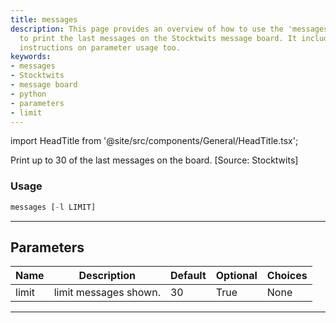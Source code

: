 ```yaml
---
title: messages
description: This page provides an overview of how to use the 'messages' function
  to print the last messages on the Stocktwits message board. It includes detailed
  instructions on parameter usage too.
keywords:
- messages
- Stocktwits
- message board
- python
- parameters
- limit
---
```


import HeadTitle from '@site/src/components/General/HeadTitle.tsx';

<HeadTitle title="stocks/ba/messages - Reference | OpenBB Terminal Docs" />

Print up to 30 of the last messages on the board. [Source: Stocktwits]

### Usage

```python
messages [-l LIMIT]
```

---

## Parameters

| Name | Description | Default | Optional | Choices |
| ---- | ----------- | ------- | -------- | ------- |
| limit | limit messages shown. | 30 | True | None |

---
